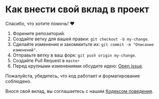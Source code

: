 # Как внести свой вклад в проект

Спасибо, что хотите помочь! ❤️

1. Форкните репозиторий.
2. Создайте ветку для вашей правки: `git checkout -b my-change`.
3. Сделайте изменения и закоммитьте их: `git commit -m "Описание изменений"`.
4. Отправьте ветку в ваш форк: `git push origin my-change`.
5. Создайте Pull Request в `master`
6. Перед крупными изменениями обсудите идею: [Open issue](https://github.com/semernyakov/polychat/issues).

Пожалуйста, убедитесь, что код работает и форматирование соблюдено.

Внося свой вклад, вы соглашаетесь с нашим [Кодексом поведения](./CODE_OF_CONDUCT.ru.md).
